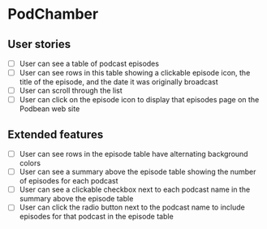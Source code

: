 # PodChamber

## User stories

* [ ] User can see a table of podcast episodes
* [ ] User can see rows in this table showing a clickable episode icon, the title of the episode, and the date it was originally broadcast
* [ ] User can scroll through the list
* [ ] User can click on the episode icon to display that episodes page on the Podbean web site

## Extended features

* [ ] User can see rows in the episode table have alternating background colors
* [ ] User can see a summary above the episode table showing the number of episodes for each podcast
* [ ] User can see a clickable checkbox next to each podcast name in the summary above the episode table
* [ ] User can click the radio button next to the podcast name to include episodes for that podcast in the episode table